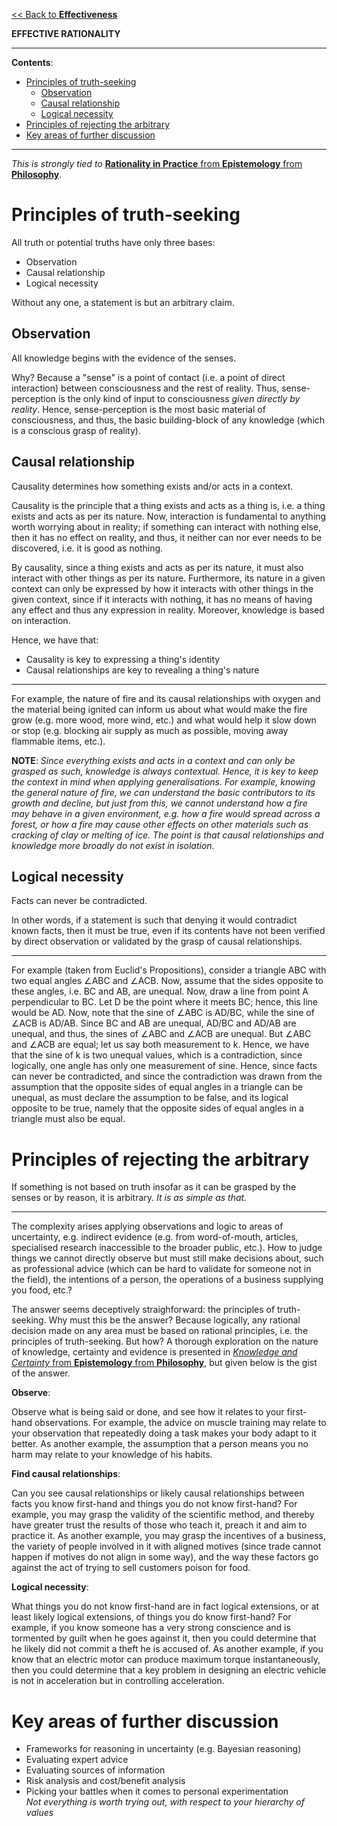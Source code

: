 [<< Back to **Effectiveness**](https://pranigopu.github.io/effectiveness)

**EFFECTIVE RATIONALITY**

---

**Contents**:

- [Principles of truth-seeking](#principles-of-truth-seeking)
  - [Observation](#observation)
  - [Causal relationship](#causal-relationship)
  - [Logical necessity](#logical-necessity)
- [Principles of rejecting the arbitrary](#principles-of-rejecting-the-arbitrary)
- [Key areas of further discussion](#key-areas-of-further-discussion)

---

_This is strongly tied to_ [**Rationality in Practice** from **Epistemology** from **Philosophy**](https://pranigopu.github.io/philosophy/epistemology/rationality-in-practice).

# Principles of truth-seeking
All truth or potential truths have only three bases:

- Observation
- Causal relationship
- Logical necessity

Without any one, a statement is but an arbitrary claim.

## Observation
All knowledge begins with the evidence of the senses.

Why? Because a "sense" is a point of contact (i.e. a point of direct interaction) between consciousness and the rest of reality. Thus, sense-perception is the only kind of input to consciousness _given directly by reality_. Hence, sense-perception is the most basic material of consciousness, and thus, the basic building-block of any knowledge (which is a conscious grasp of reality).

## Causal relationship
Causality determines how something exists and/or acts in a context.

Causality is the principle that a thing exists and acts as a thing is, i.e. a thing exists and acts as per its nature. Now, interaction is fundamental to anything worth worrying about in reality; if something can interact with nothing else, then it has no effect on reality, and thus, it neither can nor ever needs to be discovered, i.e. it is good as nothing.

By causality, since a thing exists and acts as per its nature, it must also interact with other things as per its nature. Furthermore, its nature in a given context can only be expressed by how it interacts with other things in the given context, since if it interacts with nothing, it has no means of having any effect and thus any expression in reality. Moreover, knowledge is based on interaction.

Hence, we have that:

- Causality is key to expressing a thing's identity
- Causal relationships are key to revealing a thing's nature

---

For example, the nature of fire and its causal relationships with oxygen and the material being ignited can inform us about what would make the fire grow (e.g. more wood, more wind, etc.) and what would help it slow down or stop (e.g. blocking air supply as much as possible, moving away flammable items, etc.).

**NOTE**: _Since everything exists and acts in a context and can only be grasped as such, knowledge is always contextual. Hence, it is key to keep the context in mind when applying generalisations. For example, knowing the general nature of fire, we can understand the basic contributors to its growth and decline, but just from this, we cannot understand how a fire may behave in a given environment, e.g. how a fire would spread across a forest, or how a fire may cause other effects on other materials such as cracking of clay or melting of ice. The point is that causal relationships and knowledge more broadly do not exist in isolation._

## Logical necessity
Facts can never be contradicted.

In other words, if a statement is such that denying it would contradict known facts, then it must be true, even if its contents have not been verified by direct observation or validated by the grasp of causal relationships.

---

For example (taken from Euclid's Propositions), consider a triangle ABC with two equal angles ∠ABC and ∠ACB. Now, assume that the sides opposite to these angles, i.e. BC and AB, are unequal. Now, draw a line from point A perpendicular to BC. Let D be the point where it meets BC; hence, this line would be AD. Now, note that the sine of ∠ABC is AD/BC, while the sine of ∠ACB is AD/AB. Since BC and AB are unequal, AD/BC and AD/AB are unequal, and thus, the sines of ∠ABC and ∠ACB are unequal. But ∠ABC and ∠ACB are equal; let us say both measurement to k. Hence, we have that the sine of k is two unequal values, which is a contradiction, since logically, one angle has only one measurement of sine. Hence, since facts can never be contradicted, and since the contradiction was drawn from the assumption that the opposite sides of equal angles in a triangle can be unequal, as must declare the assumption to be false, and its logical opposite to be true, namely that the opposite sides of equal angles in a triangle must also be equal.

# Principles of rejecting the arbitrary
If something is not based on truth insofar as it can be grasped by the senses or by reason, it is arbitrary. _It is as simple as that._

---

The complexity arises applying observations and logic to areas of uncertainty, e.g. indirect evidence (e.g. from word-of-mouth, articles, specialised research inaccessible to the broader public, etc.). How to judge things we cannot directly observe but must still make decisions about, such as professional advice (which can be hard to validate for someone not in the field), the intentions of a person, the operations of a business supplying you food, etc.?

The answer seems deceptively straighforward: the principles of truth-seeking. Why must this be the answer? Because logically, any rational decision made on any area must be based on rational principles, i.e. the principles of truth-seeking. But how? A thorough exploration on the nature of knowledge, certainty and evidence is presented in [_Knowledge and Certainty_ from **Epistemology** from **Philosophy**](https://pranigopu.github.io/philosophy/epistemology/knowledge-and-certainty.html), but given below is the gist of the answer.

**Observe**:

Observe what is being said or done, and see how it relates to your first-hand observations. For example, the advice on muscle training may relate to your observation that repeatedly doing a task makes your body adapt to it better. As another example, the assumption that a person means you no harm may relate to your knowledge of his habits.

**Find causal relationships**:

Can you see causal relationships or likely causal relationships between facts you know first-hand and things you do not know first-hand? For example, you may grasp the validity of the scientific method, and thereby have greater trust the results of those who teach it, preach it and aim to practice it. As another example, you may grasp the incentives of a business, the variety of people involved in it with aligned motives (since trade cannot happen if motives do not align in some way), and the way these factors go against the act of trying to sell customers poison for food.

**Logical necessity**:

What things you do not know first-hand are in fact logical extensions, or at least likely logical extensions, of things you do know first-hand? For example, if you know someone has a very strong conscience and is tormented by guilt when he goes against it, then you could determine that he likely did not commit a theft he is accused of. As another example, if you know that an electric motor can produce maximum torque instantaneously, then you could determine that a key problem in designing an electric vehicle is not in acceleration but in controlling acceleration.

# Key areas of further discussion
- Frameworks for reasoning in uncertainty (e.g. Bayesian reasoning)
- Evaluating expert advice
- Evaluating sources of information
- Risk analysis and cost/benefit analysis
- Picking your battles when it comes to personal experimentation <br> _Not everything is worth trying out, with respect to your hierarchy of values_